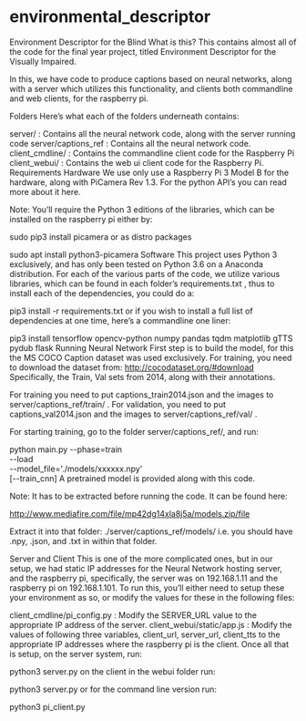 # environmental_descriptor

Environment Descriptor for the Blind
What is this?
This contains almost all of the code for the final year project, titled Environment Descriptor for the Visually Impaired.

In this, we have code to produce captions based on neural networks, along with a server which utilizes this functionality, and clients both commandline and web clients, for the raspberry pi.

Folders
Here’s what each of the folders underneath contains:

server/ : Contains all the neural network code, along with the server running code
server/captions_ref : Contains all the neural network code.
client_cmdline/ : Contains the commandline client code for the Raspberry Pi
client_webui/ : Contains the web ui client code for the Raspberry Pi.
Requirements
Hardware
We use only use a Raspberry Pi 3 Model B for the hardware, along with PiCamera Rev 1.3. For the python API’s you can read more about it here.

Note: You’ll require the Python 3 editions of the libraries, which can be installed on the raspberry pi either by:

sudo pip3 install picamera
or as distro packages

sudo apt  install python3-picamera
Software
This project uses Python 3 exclusively, and has only been tested on Python 3.6 on a Anaconda distribution. For each of the various parts of the code, we utilize various libraries, which can be found in each folder’s requirements.txt , thus to install each of the dependencies, you could do a:

pip3 install -r requirements.txt
or if you wish to install a full list of dependencies at one time, here’s a commandline one liner:

pip3 install tensorflow opencv-python numpy pandas tqdm matplotlib gTTS pydub flask
Running
Neural Network
First step is to build the model, for this the MS COCO Caption dataset was used exclusively. For training, you need to download the dataset from: http://cocodataset.org/#download Specifically, the Train, Val sets from 2014, along with their annotations.

For training you need to put captions_train2014.json and the images to server/captions_ref/train/ . For validation, you need to put captions_val2014.json and the images to server/captions_ref/val/ .

For starting training, go to the folder server/captions_ref/, and run:

python main.py --phase=train \
    --load \
    --model_file='./models/xxxxxx.npy'\
    [--train_cnn]
A pretrained model is provided along with this code.

Note: It has to be extracted before running the code. It can be found here:

http://www.mediafire.com/file/mp42dg14xla8j5a/models.zip/file

Extract it into that folder: ./server/captions_ref/models/ i.e. you should have .npy, .json, and .txt in within that folder.

Server and Client
This is one of the more complicated ones, but in our setup, we had static IP addresses for the Neural Network hosting server, and the raspberry pi, specifically, the server was on 192.168.1.11 and the raspberry pi on 192.168.1.101. To run this, you’ll either need to setup these your environment as so, or modify the values for these in the following files:

client_cmdline/pi_config.py : Modify the SERVER_URL value to the appropriate IP address of the server.
client_webui/static/app.js : Modify the values of following three variables, client_url, server_url, client_tts to the appropriate IP addresses where the raspberry pi is the client.
Once all that is setup, on the server system, run:

python3 server.py
on the client in the webui folder run:

python3 server.py
or for the command line version run:

python3 pi_client.py
